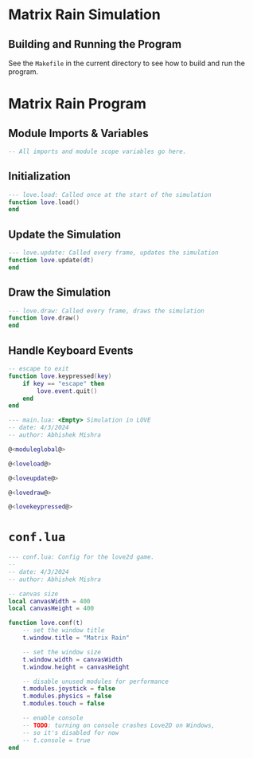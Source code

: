 # Matrix Rain Simulation

## Building and Running the Program

See the `Makefile` in the current directory to see how to build and run the
program.

# Matrix Rain Program

## Module Imports & Variables

```lua {code_id="moduleglobal"}
-- All imports and module scope variables go here.
```

## Initialization

```lua {code_id="loveload"}
--- love.load: Called once at the start of the simulation
function love.load()
end

```

## Update the Simulation

```lua {code_id="loveupdate"}
--- love.update: Called every frame, updates the simulation
function love.update(dt)
end

```

## Draw the Simulation

```lua {code_id="lovedraw"}
--- love.draw: Called every frame, draws the simulation
function love.draw()
end

```

## Handle Keyboard Events

```lua {code_id="lovekeypressed"}
-- escape to exit
function love.keypressed(key)
    if key == "escape" then
        love.event.quit()
    end
end
```


```lua {code_file="main.lua"}
--- main.lua: <Empty> Simulation in LÖVE
-- date: 4/3/2024
-- author: Abhishek Mishra

@<moduleglobal@>

@<loveload@>

@<loveupdate@>

@<lovedraw@>

@<lovekeypressed@>
```

# `conf.lua`

```lua { code_file="conf.lua" }
--- conf.lua: Config for the love2d game.
--
-- date: 4/3/2024
-- author: Abhishek Mishra

-- canvas size
local canvasWidth = 400
local canvasHeight = 400

function love.conf(t)
    -- set the window title
    t.window.title = "Matrix Rain"

    -- set the window size
    t.window.width = canvasWidth
    t.window.height = canvasHeight

    -- disable unused modules for performance
    t.modules.joystick = false
    t.modules.physics = false
    t.modules.touch = false

    -- enable console
    -- TODO: turning on console crashes Love2D on Windows,
    -- so it's disabled for now
    -- t.console = true
end

```